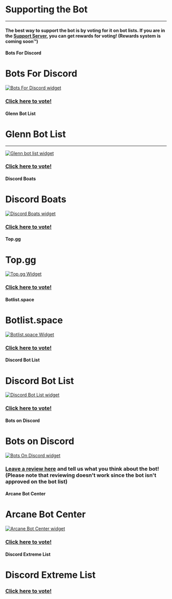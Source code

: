 # Supporting the Bot
---
#### The best way to support the bot is by voting for it on bot lists. If you are in the [Support Server](https://discord.gg/MTwj6wG), you can get rewards for voting! (Rewards system is coming soon™️)

<!-- tabs:start -->
#### **Bots For Discord**

# Bots For Discord

[![Bots For Discord widget](https://botsfordiscord.com/api/bot/673994042450903089/widget)](https://botsfordiscord.com/bots/673994042450903089)
### [Click here to vote!](https://botsfordiscord.com/bot/673994042450903089/vote)

#### **Glenn Bot List**

# Glenn Bot List
---
[![Glenn bot list widget](https://glennbotlist.xyz/bot/673994042450903089/widget)](https://glennbotlist.xyz/bot/673994042450903089)
### [Click here to vote!](https://glennbotlist.xyz/bot/673994042450903089/vote)

#### **Discord Boats**

# Discord Boats

[![Discord Boats widget](https://discord.boats/api/widget/673994042450903089)](https://discord.boats/bot/673994042450903089)
### [Click here to vote!](https://discord.boats/bot/673994042450903089/vote)

#### **Top.gg**

# Top.gg

[![Top.gg Widget](https://discordbots.org/api/widget/673994042450903089.svg)](https://discordbots.org/bot/673994042450903089)
### [Click here to vote!](https://top.gg/bot/673994042450903089/vote)

#### **Botlist.space**

# Botlist.space

[![Botlist.space Widget](https://api.botlist.space/widget/673994042450903089/5?rounded=true&shadows=true&background=7289da)](https://botlist.space/bot/673994042450903089?utm_source=bls&utm_medium=widget&utm_campaign=673994042450903089)
### [Click here to vote!](https://botlist.space/bot/673994042450903089/upvote)

#### **Discord Bot List**

# Discord Bot List

[![Discord Bot List widget](https://discordbotlist.com/bots/673994042450903089/widget?bg=7289da)](https://discordbotlist.com/bots/673994042450903089)
### [Click here to vote!](https://discordbotlist.com/bots/673994042450903089/upvote)


#### **Bots on Discord**

# Bots on Discord

[![Bots On Discord widget](https://bots.ondiscord.xyz/bots/673994042450903089/embed?showGuilds=true)](https://bots.ondiscord.xyz/bots/673994042450903089)
### [Leave a review here](https://bots.ondiscord.xyz/bots/673994042450903089/review) and tell us what you think about the bot! (Please note that reviewing doesn't work since the bot isn't approved on the bot list)

#### **Arcane Bot Center**

# Arcane Bot Center

[![Arcane Bot Center widget](https://arcane-center.xyz/api/widget/673994042450903089.svg)](https://arcane-center.xyz/bot/673994042450903089)
### [Click here to vote!](https://arcane-center.xyz/bot/673994042450903089)

#### **Discord Extreme List**

# Discord Extreme List
### [Click here to vote!](https://discordextremelist.xyz/bots/673994042450903089/upvote)

<!-- tabs:end -->
